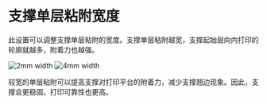 支撑单层粘附宽度
====
此设置可以调整支撑单层粘附的宽度。支撑单层粘附越宽，支撑起始层向内打印的轮廓就越多，附着力也越强。

![2mm width](../images/support_brim_2mm.png)
![4mm width](../images/support_brim_4mm.png)

较宽的单层粘附可以提高支撑对打印平台的附着力，减少支撑翘边现象。因此，支撑会更稳固，打印可靠性也更高。